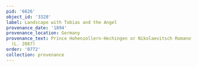```yaml
---
pid: '6626'
object_id: '3328'
label: Landscape with Tobias and the Angel
provenance_date: '1894'
provenance_location: Germany
provenance_text: Prince Hohenzollern-Hechingen or Nikolaevitsch Romanoff Collection
  (L. 2087)
order: '0772'
collection: provenance
---
```

